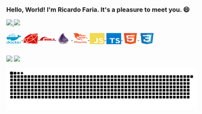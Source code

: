 ### Hello, World! I'm Ricardo Faria. It's a pleasure to meet you. 😄
 <div>
  <a href="https://github.com/RicardoFariaSilva">
  <img height="180em" src="https://github-readme-stats.vercel.app/api?username=RicardoFariaSilva&show_icons=true&theme=dracula&include_all_commits=true&count_private=true"/>
  <img height="180em" src="https://github-readme-stats.vercel.app/api/top-langs/?username=RicardoFariaSilva&layout=compact&langs_count=7&theme=dracula"/>
</div>
<div style="display: inline_block"><br>
  <img align="center" alt="Ricardo-Docker" height="30" width="40" src="https://raw.githubusercontent.com/devicons/devicon/master/icons/docker/docker-plain-wordmark.svg">
  <img align="center" alt="Ricardo-Ruby" height="30" width="40" src="https://raw.githubusercontent.com/devicons/devicon/master/icons/ruby/ruby-plain.svg">
  <img align="center" alt="Ricardo-Rails" height="30" width="40" src="https://raw.githubusercontent.com/devicons/devicon/master/icons/rails/rails-plain-wordmark.svg">
  <img align="center" alt="Ricardo-Elixir" height="30" width="40" src="https://raw.githubusercontent.com/devicons/devicon/master/icons/elixir/elixir-original.svg">
  <img align="center" alt="Ricardo-Phoenix" height="30" width="40" src="https://raw.githubusercontent.com/devicons/devicon/master/icons/phoenix/phoenix-original-wordmark.svg">
  <img align="center" alt="Ricardo-Javascript" height="30" width="40" src="https://raw.githubusercontent.com/devicons/devicon/master/icons/javascript/javascript-plain.svg">
  <img align="center" alt="Ricardo-Typescript" height="30" width="40" src="https://raw.githubusercontent.com/devicons/devicon/master/icons/typescript/typescript-plain.svg">
  <img align="center" alt="Ricardo-HTML" height="30" width="40" src="https://raw.githubusercontent.com/devicons/devicon/master/icons/html5/html5-original.svg">
  <img align="center" alt="Ricardo-CSS" height="30" width="40" src="https://raw.githubusercontent.com/devicons/devicon/master/icons/css3/css3-original.svg">
</div>

##
  
<div> 
  <a href = "mailto:ricardo.faria.silva@outlook.com"><img src="https://img.shields.io/badge/Microsoft_Outlook-0078D4?style=for-the-badge&logo=microsoft-outlook&logoColor=white" target="_blank"></a>
  <a href="https://www.linkedin.com/in/faria-silva-ricardo/" target="_blank"><img src="https://img.shields.io/badge/-LinkedIn-%230077B5?style=for-the-badge&logo=linkedin&logoColor=white" target="_blank"></a> 
 
  ![Snake animation](https://github.com/RicardoFariaSilva/RicardoFariaSilva/blob/output/github-contribution-grid-snake.svg)
 
</div>
